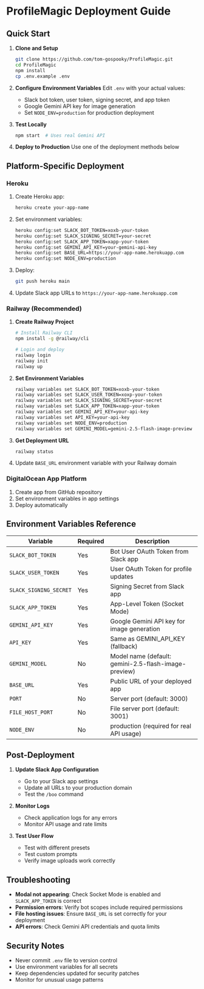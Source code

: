 # ProfileMagic Deployment Guide

## Quick Start

1. **Clone and Setup**
   ```bash
   git clone https://github.com/tom-gospooky/ProfileMagic.git
   cd ProfileMagic
   npm install
   cp .env.example .env
   ```

2. **Configure Environment Variables**
   Edit `.env` with your actual values:
   - Slack bot token, user token, signing secret, and app token
   - Google Gemini API key for image generation
   - Set `NODE_ENV=production` for production deployment

3. **Test Locally**
   ```bash
   npm start  # Uses real Gemini API
   ```

4. **Deploy to Production**
   Use one of the deployment methods below

## Platform-Specific Deployment

### Heroku

1. Create Heroku app:
   ```bash
   heroku create your-app-name
   ```

2. Set environment variables:
   ```bash
   heroku config:set SLACK_BOT_TOKEN=xoxb-your-token
   heroku config:set SLACK_SIGNING_SECRET=your-secret
   heroku config:set SLACK_APP_TOKEN=xapp-your-token
   heroku config:set GEMINI_API_KEY=your-gemini-api-key
   heroku config:set BASE_URL=https://your-app-name.herokuapp.com
   heroku config:set NODE_ENV=production
   ```

3. Deploy:
   ```bash
   git push heroku main
   ```

4. Update Slack app URLs to `https://your-app-name.herokuapp.com`

### Railway (Recommended)

1. **Create Railway Project**
   ```bash
   # Install Railway CLI
   npm install -g @railway/cli
   
   # Login and deploy
   railway login
   railway init
   railway up
   ```

2. **Set Environment Variables**
   ```bash
   railway variables set SLACK_BOT_TOKEN=xoxb-your-token
   railway variables set SLACK_USER_TOKEN=xoxp-your-token
   railway variables set SLACK_SIGNING_SECRET=your-secret
   railway variables set SLACK_APP_TOKEN=xapp-your-token
   railway variables set GEMINI_API_KEY=your-api-key
   railway variables set API_KEY=your-api-key
   railway variables set NODE_ENV=production
   railway variables set GEMINI_MODEL=gemini-2.5-flash-image-preview
   ```

3. **Get Deployment URL**
   ```bash
   railway status
   ```
   
4. Update `BASE_URL` environment variable with your Railway domain

### DigitalOcean App Platform

1. Create app from GitHub repository
2. Set environment variables in app settings
3. Deploy automatically

## Environment Variables Reference

| Variable | Required | Description |
|----------|----------|-------------|
| `SLACK_BOT_TOKEN` | Yes | Bot User OAuth Token from Slack app |
| `SLACK_USER_TOKEN` | Yes | User OAuth Token for profile updates |
| `SLACK_SIGNING_SECRET` | Yes | Signing Secret from Slack app |
| `SLACK_APP_TOKEN` | Yes | App-Level Token (Socket Mode) |
| `GEMINI_API_KEY` | Yes | Google Gemini API key for image generation |
| `API_KEY` | Yes | Same as GEMINI_API_KEY (fallback) |
| `GEMINI_MODEL` | No | Model name (default: gemini-2.5-flash-image-preview) |
| `BASE_URL` | Yes | Public URL of your deployed app |
| `PORT` | No | Server port (default: 3000) |
| `FILE_HOST_PORT` | No | File server port (default: 3001) |
| `NODE_ENV` | No | production (required for real API usage) |

## Post-Deployment

1. **Update Slack App Configuration**
   - Go to your Slack app settings
   - Update all URLs to your production domain
   - Test the `/boo` command

2. **Monitor Logs**
   - Check application logs for any errors
   - Monitor API usage and rate limits

3. **Test User Flow**
   - Test with different presets
   - Test custom prompts
   - Verify image uploads work correctly

## Troubleshooting

- **Modal not appearing**: Check Socket Mode is enabled and `SLACK_APP_TOKEN` is correct
- **Permission errors**: Verify bot scopes include required permissions
- **File hosting issues**: Ensure `BASE_URL` is set correctly for your deployment
- **API errors**: Check Gemini API credentials and quota limits

## Security Notes

- Never commit `.env` file to version control
- Use environment variables for all secrets
- Keep dependencies updated for security patches
- Monitor for unusual usage patterns